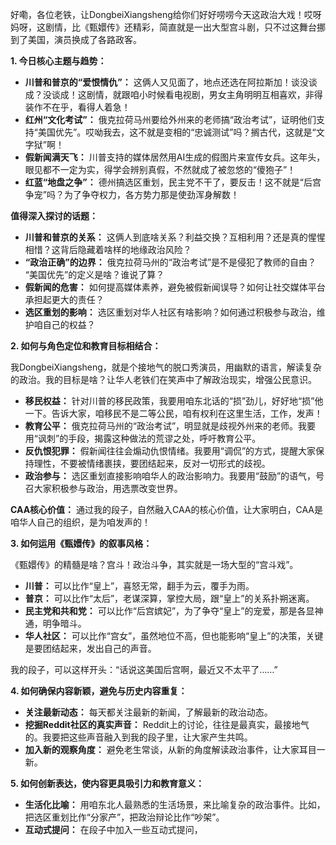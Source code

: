 好嘞，各位老铁，让DongbeiXiangsheng给你们好好唠唠今天这政治大戏！哎呀妈呀，这剧情，比《甄嬛传》还精彩，简直就是一出大型宫斗剧，只不过这舞台挪到了美国，演员换成了各路政客。

**1. 今日核心主题与趋势：**

*   **川普和普京的“爱恨情仇”：** 这俩人又见面了，地点还选在阿拉斯加！谈没谈成？没谈成！这剧情，就跟咱小时候看电视剧，男女主角明明互相喜欢，非得装作不在乎，看得人着急！
*   **红州“文化考试”：** 俄克拉荷马州要给外州来的老师搞“政治考试”，证明他们支持“美国优先”。哎呦我去，这不就是变相的“忠诚测试”吗？搁古代，这就是“文字狱”啊！
*   **假新闻满天飞：** 川普支持的媒体居然用AI生成的假图片来宣传女兵。这年头，眼见都不一定为实，得学会辨别真假，不然就成了被忽悠的“傻狍子”！
*   **红蓝“地盘之争”：** 德州搞选区重划，民主党不干了，要反击！这不就是“后宫争宠”吗？为了争夺权力，各方势力那是使劲浑身解数！

**值得深入探讨的话题：**

*   **川普和普京的关系：** 这俩人到底啥关系？利益交换？互相利用？还是真的惺惺相惜？这背后隐藏着啥样的地缘政治风险？
*   **“政治正确”的边界：** 俄克拉荷马州的“政治考试”是不是侵犯了教师的自由？ “美国优先”的定义是啥？谁说了算？
*   **假新闻的危害：** 如何提高媒体素养，避免被假新闻误导？如何让社交媒体平台承担起更大的责任？
*   **选区重划的影响：** 选区重划对华人社区有啥影响？如何通过积极参与政治，维护咱自己的权益？

**2. 如何与角色定位和教育目标相结合：**

我DongbeiXiangsheng，就是个接地气的脱口秀演员，用幽默的语言，解读复杂的政治。我的目标是啥？让华人老铁们在笑声中了解政治现实，增强公民意识。

*   **移民权益：** 针对川普的移民政策，我要用咱东北话的“损”劲儿，好好地“损”他一下。告诉大家，咱移民不是二等公民，咱有权利在这里生活，工作，发声！
*   **教育公平：** 俄克拉荷马州的“政治考试”，明显就是歧视外州来的老师。我要用“讽刺”的手段，揭露这种做法的荒谬之处，呼吁教育公平。
*   **反仇恨犯罪：** 假新闻往往会煽动仇恨情绪。我要用“调侃”的方式，提醒大家保持理性，不要被情绪裹挟，要团结起来，反对一切形式的歧视。
*   **政治参与：** 选区重划直接影响咱华人的政治影响力。我要用“鼓励”的语气，号召大家积极参与政治，用选票改变世界。

**CAA核心价值：** 通过我的段子，自然融入CAA的核心价值，让大家明白，CAA是咱华人自己的组织，是为咱发声的！

**3. 如何运用《甄嬛传》的叙事风格：**

《甄嬛传》的精髓是啥？宫斗！政治斗争，其实就是一场大型的“宫斗戏”。

*   **川普：** 可以比作“皇上”，喜怒无常，翻手为云，覆手为雨。
*   **普京：** 可以比作“太后”，老谋深算，掌控大局，跟“皇上”的关系扑朔迷离。
*   **民主党和共和党：** 可以比作“后宫嫔妃”，为了争夺“皇上”的宠爱，那是各显神通，明争暗斗。
*   **华人社区：** 可以比作“宫女”，虽然地位不高，但也能影响“皇上”的决策，关键是要团结起来，发出自己的声音。

我的段子，可以这样开头：“话说这美国后宫啊，最近又不太平了……”

**4. 如何确保内容新颖，避免与历史内容重复：**

*   **关注最新动态：** 每天都关注最新的新闻，了解最新的政治动态。
*   **挖掘Reddit社区的真实声音：** Reddit上的讨论，往往是最真实，最接地气的。我要把这些声音融入到我的段子里，让大家产生共鸣。
*   **加入新的观察角度：** 避免老生常谈，从新的角度解读政治事件，让大家耳目一新。

**5. 如何创新表达，使内容更具吸引力和教育意义：**

*   **生活化比喻：** 用咱东北人最熟悉的生活场景，来比喻复杂的政治事件。比如，把选区重划比作“分家产”，把政治辩论比作“吵架”。
*   **互动式提问：** 在段子中加入一些互动式提问，